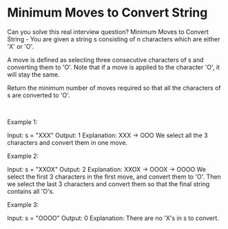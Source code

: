 # Minimum Moves to Convert String

Can you solve this real interview question? Minimum Moves to Convert String - You are given a string s consisting of n characters which are either 'X' or 'O'.

A move is defined as selecting three consecutive characters of s and converting them to 'O'. Note that if a move is applied to the character 'O', it will stay the same.

Return the minimum number of moves required so that all the characters of s are converted to 'O'.

 

Example 1:


Input: s = "XXX"
Output: 1
Explanation: XXX -> OOO
We select all the 3 characters and convert them in one move.


Example 2:


Input: s = "XXOX"
Output: 2
Explanation: XXOX -> OOOX -> OOOO
We select the first 3 characters in the first move, and convert them to 'O'.
Then we select the last 3 characters and convert them so that the final string contains all 'O's.

Example 3:


Input: s = "OOOO"
Output: 0
Explanation: There are no 'X's in s to convert.
